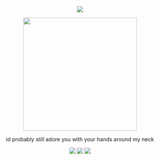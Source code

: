 <div align="center">

  <img src="https://komarev.com/ghpvc/?username=atervir&label= ✩ &color=a794b0&style=water">
<p align="center">
    <img width="300" src="" alt="">
</p>

id probably still adore you with your hands around my neck

[![](https://files.catbox.moe/vi3hjm.gif)](https://rentry.co/atervir-)
[![](ata)](https://atervir.atabook.org/)
[![](prncs)](https://pronouns.cc/@atervir)
